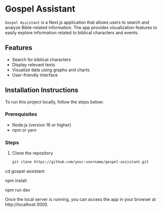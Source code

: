 # Gospel Assistant

`Gospel Assistant` is a Next.js application that allows users to search and analyze Bible-related information. The app provides visualization features to easily explore information related to biblical characters and events.

## Features

- Search for biblical characters
- Display relevant texts
- Visualize data using graphs and charts
- User-friendly interface

## Installation Instructions

To run this project locally, follow the steps below:

### Prerequisites
- Node.js (version 16 or higher)
- npm or yarn

### Steps

1. Clone the repository
   ```bash
   git clone https://github.com/your-username/gospel-assistant.git
cd gospel-assistant

npm install

npm run dev

Once the local server is running, you can access the app in your browser at http://localhost:3000.
